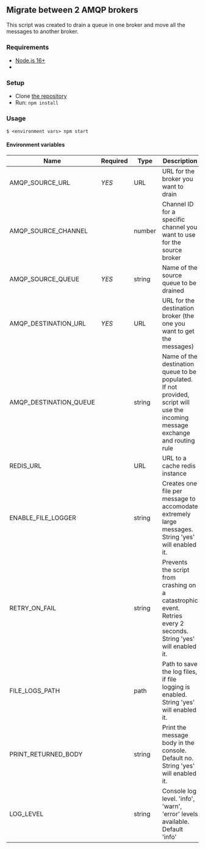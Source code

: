## Migrate between 2 AMQP brokers

This script was created to drain a queue in one broker and move all the messages to another broker.

### Requirements

- [Node.js 16+](https://nodejs.org/en/)
- 

### Setup

- Clone [the repository](https://github.com/ghermeto/amqp-migration)
- Run: `npm install`

### Usage

```shell
$ <environment vars> npm start
```

#### Environment variables

| Name                     | Required | Type     | Description |
| ------------------------ | -------- | -------- | ----------- |
| AMQP_SOURCE_URL          | *YES*    | URL      | URL for the broker you want to drain  | 
| AMQP_SOURCE_CHANNEL      |          | number   | Channel ID for a specific channel you want to use for the source broker  |
| AMQP_SOURCE_QUEUE        | *YES*    | string   | Name of the source queue to be drained  |
| AMQP_DESTINATION_URL     | *YES*    | URL      | URL for the destination broker (the one you want to get the messages)  |
| AMQP_DESTINATION_QUEUE   |          | string   | Name of the destination queue to be populated. If not provided, script will use the incoming message exchange and routing rule |
| REDIS_URL                |          | URL      | URL to a cache redis instance  |
| ENABLE_FILE_LOGGER       |          | string   | Creates one file per message to accomodate extremely large messages. String 'yes' will enabled it.  |
| RETRY_ON_FAIL            |          | string   | Prevents the script from crashing on a catastrophic event. Retries every 2 seconds. String 'yes' will enabled it.  |
| FILE_LOGS_PATH           |          | path     | Path to save the log files, if file logging is enabled. String 'yes' will enabled it.  |
| PRINT_RETURNED_BODY      |          | string   | Print the message body in the console. Default no. String 'yes' will enabled it.  |
| LOG_LEVEL                |          | string   | Console log level. 'info', 'warn', 'error' levels available. Default 'info'  |

